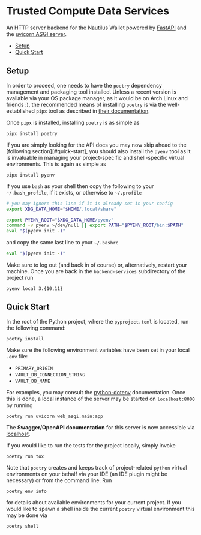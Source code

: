 # Trusted Compute Data Services

An HTTP server backend for the Nautilus Wallet powered by [FastAPI][fastapi] and
the [uvicorn ASGI server][uvicorn].

- [Setup](#setup)
- [Quick Start](#quick-start)

[fastapi]: https://fastapi.tiangolo.com/
[uvicorn]: https://www.uvicorn.org/

## Setup

In order to proceed, one needs to have the `poetry` dependency management and
packaging tool installed. Unless a recent version is available via your OS
package manager, as it would be on Arch Linux and friends :), the recommended
means of installing `poetry` is via the well-established `pipx` tool as
described in [their documentation][pipx-install].

Once `pipx` is installed, installing `poetry` is as simple as

```shell
pipx install poetry
```

If you are simply looking for the API docs you may now skip ahead to the
[following section][#quick-start], you should also install the `pyenv` tool as
it is invaluable in managing your project-specific and shell-specific virtual
environments. This is again as simple as

```shell
pipx install pyenv
```

If you use `bash` as your shell then copy the following to your
`~/.bash_profile`, if it exists, or otherwise to `~/.profile`

```bash
# you may ignore this line if it is already set in your config
export XDG_DATA_HOME="$HOME/.local/share"

export PYENV_ROOT="$XDG_DATA_HOME/pyenv"
command -v pyenv >/dev/null || export PATH="$PYENV_ROOT/bin:$PATH"
eval "$(pyenv init -)"
```

and copy the same last line to your `~/.bashrc`

```bash
eval "$(pyenv init -)"
```

Make sure to log out (and back in of course) or, alternatively, restart your
machine. Once you are back in the `backend-services` subdirectory of the
project run

```shell
pyenv local 3.{10,11}
```

[pipx-install]: https://python-poetry.org/docs/#installation

## Quick Start

In the root of the Python project, where the `pyproject.toml` is located, run
the following command:

```shell
poetry install
```

Make sure the following environment variables have been set in your local `.env` file:

- `PRIMARY_ORIGIN`
- `VAULT_DB_CONNECTION_STRING`
- `VAULT_DB_NAME`

For examples, you may consult the [python-dotenv] documentation. Once this is done, a local instance of the server may be started on `localhost:8000` by running

```shell
poetry run uvicorn web_asgi.main:app
```

The **Swagger/OpenAPI documentation** for this server is now accessible via
[localhost][localhost-docs].

If you would like to run the tests for the project locally, simply invoke

```shell
poetry run tox
```

Note that `poetry` creates and keeps track of project-related `python` virtual
environments on your behalf via your IDE (an IDE plugin might be necessary) or
from the command line. Run

```shell
poetry env info
```

for details about available environments for your current project. If you would
like to spawn a shell inside the current `poetry` virtual environment this may
be done via

```shell
poetry shell
```

[localhost-docs]: http://localhost:8000/docs
[python-dotenv]: https://github.com/theskumar/python-dotenv#getting-started
